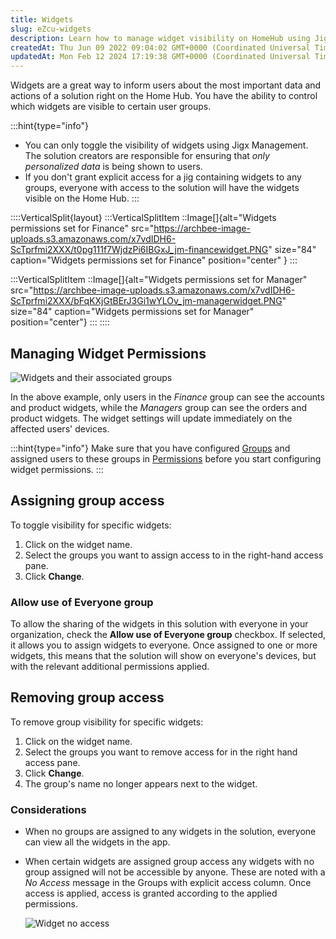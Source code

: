 ```yaml
---
title: Widgets
slug: eZcu-widgets
description: Learn how to manage widget visibility on HomeHub using JigxManagement. With customizable options, you can control which widgets are visible to specific user groups, ensuring personalized data is shown. Discover how to assign or remove group access for wid
createdAt: Thu Jun 09 2022 09:04:02 GMT+0000 (Coordinated Universal Time)
updatedAt: Mon Feb 12 2024 17:19:38 GMT+0000 (Coordinated Universal Time)
---
```


Widgets are a great way to inform users about the most important data and actions of a solution right on the Home Hub. You have the ability to control which widgets are visible to certain user groups.

:::hint{type="info"}
- You can only toggle the visibility of widgets using Jigx Management. The solution creators are responsible for ensuring that *only personalized data* is being shown to users.
- If you don't grant explicit access for a jig containing widgets to any groups, everyone with access to the solution will have the widgets visible on the Home Hub.
:::

::::VerticalSplit{layout}
:::VerticalSplitItem
::Image[]{alt="Widgets permissions set for Finance" src="https://archbee-image-uploads.s3.amazonaws.com/x7vdIDH6-ScTprfmi2XXX/t0pg111f7WjdzPi6IBGxJ_jm-financewidget.PNG" size="84" caption="Widgets permissions set for Finance" position="center" }
:::

:::VerticalSplitItem
::Image[]{alt="Widgets permissions set for Manager" src="https://archbee-image-uploads.s3.amazonaws.com/x7vdIDH6-ScTprfmi2XXX/bFqKXjGtBErJ3Gi1wYLOv_jm-managerwidget.PNG" size="84" caption="Widgets permissions set for Manager" position="center"}
:::
::::

## Managing Widget Permissions

![Widgets and their associated groups](https://archbee-image-uploads.s3.amazonaws.com/x7vdIDH6-ScTprfmi2XXX/3T2YNiC25WduYqQ1_EfqG_jm-widgetsl.png "Widgets and their associated groups")

In the above example, only users in the *Finance* group can see the accounts and product widgets, while the *Managers* group can see the orders and product widgets. The widget settings will update immediately on the affected users' devices.

:::hint{type="info"}
Make sure that you have configured [Groups](./Groups.md) and assigned users to these groups in [Permissions](./Permissions.md) before you start configuring widget permissions.
:::

## Assigning group access

To toggle visibility for specific widgets:

1. Click on the widget name.
2. Select the groups you want to assign access to in the right-hand access pane.
3. Click **Change**.

### Allow use of Everyone group

To allow the sharing of the widgets in this solution with everyone in your organization, check the **Allow use of Everyone group** checkbox. If selected, it allows you to assign widgets to everyone. Once assigned to one or more widgets, this means that the solution will show on everyone's devices, but with the relevant additional permissions applied.

## Removing group access

To remove group visibility for specific widgets:

1. Click on the widget name.
2. Select the groups you want to remove access for in the right hand access pane.
3. Click **Change**.
4. The group's name no longer appears next to the widget.

### Considerations

- When no groups are assigned to any widgets in the solution, everyone can view all the widgets in the app.
- When certain widgets are assigned group access any widgets with no group assigned will not be accessible by anyone. These are noted with a *No Access* message in the Groups with explicit access column. Once access is applied, access is granted according to the applied permissions.

  ![Widget no access](https://archbee-image-uploads.s3.amazonaws.com/x7vdIDH6-ScTprfmi2XXX/bRBgf__8SjFkg-rGuFUq9_jm-widgetnoaccess.png)

